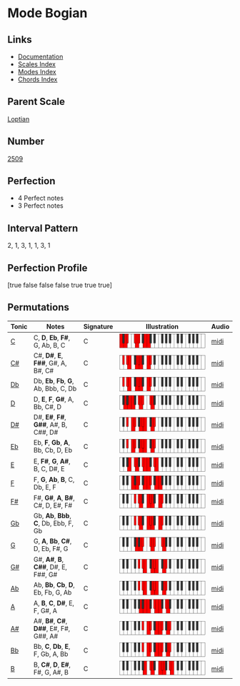 # Mode Bogian

## Links

- [Documentation](index.md)
- [Scales Index](Scales.md)
- [Modes Index](Modes.md)
- [Chords Index](Chords.md)

## Parent Scale

[Loptian](ScaleLoptian.md)

## Number

[2509](https://ianring.com/musictheory/scales/2509)

## Perfection

- 4 Perfect notes
- 3 Perfect notes

## Interval Pattern

2, 1, 3, 1, 1, 3, 1

## Perfection Profile

[true false false false true true true]

## Permutations

| Tonic | Notes | Signature | Illustration | Audio |
|-------|-------|-----------|--------------|-------|
| [C](ModeCNaturalBogian.md) | C, **D**, **Eb**, **F#**, G, Ab, B, C | C | ![CNaturalBogian](ModeCNaturalBogian.png) | [midi](https://github.com/edipermadi/music/blob/main/docs/ModeCNaturalBogian.mid?raw=true) |
| [C#](ModeCSharpBogian.md) | C#, **D#**, **E**, **F##**, G#, A, B#, C# | C | ![CSharpBogian](ModeCSharpBogian.png) | [midi](https://github.com/edipermadi/music/blob/main/docs/ModeCSharpBogian.mid?raw=true) |
| [Db](ModeDFlatBogian.md) | Db, **Eb**, **Fb**, **G**, Ab, Bbb, C, Db | C | ![DFlatBogian](ModeDFlatBogian.png) | [midi](https://github.com/edipermadi/music/blob/main/docs/ModeDFlatBogian.mid?raw=true) |
| [D](ModeDNaturalBogian.md) | D, **E**, **F**, **G#**, A, Bb, C#, D | C | ![DNaturalBogian](ModeDNaturalBogian.png) | [midi](https://github.com/edipermadi/music/blob/main/docs/ModeDNaturalBogian.mid?raw=true) |
| [D#](ModeDSharpBogian.md) | D#, **E#**, **F#**, **G##**, A#, B, C##, D# | C | ![DSharpBogian](ModeDSharpBogian.png) | [midi](https://github.com/edipermadi/music/blob/main/docs/ModeDSharpBogian.mid?raw=true) |
| [Eb](ModeEFlatBogian.md) | Eb, **F**, **Gb**, **A**, Bb, Cb, D, Eb | C | ![EFlatBogian](ModeEFlatBogian.png) | [midi](https://github.com/edipermadi/music/blob/main/docs/ModeEFlatBogian.mid?raw=true) |
| [E](ModeENaturalBogian.md) | E, **F#**, **G**, **A#**, B, C, D#, E | C | ![ENaturalBogian](ModeENaturalBogian.png) | [midi](https://github.com/edipermadi/music/blob/main/docs/ModeENaturalBogian.mid?raw=true) |
| [F](ModeFNaturalBogian.md) | F, **G**, **Ab**, **B**, C, Db, E, F | C | ![FNaturalBogian](ModeFNaturalBogian.png) | [midi](https://github.com/edipermadi/music/blob/main/docs/ModeFNaturalBogian.mid?raw=true) |
| [F#](ModeFSharpBogian.md) | F#, **G#**, **A**, **B#**, C#, D, E#, F# | C | ![FSharpBogian](ModeFSharpBogian.png) | [midi](https://github.com/edipermadi/music/blob/main/docs/ModeFSharpBogian.mid?raw=true) |
| [Gb](ModeGFlatBogian.md) | Gb, **Ab**, **Bbb**, **C**, Db, Ebb, F, Gb | C | ![GFlatBogian](ModeGFlatBogian.png) | [midi](https://github.com/edipermadi/music/blob/main/docs/ModeGFlatBogian.mid?raw=true) |
| [G](ModeGNaturalBogian.md) | G, **A**, **Bb**, **C#**, D, Eb, F#, G | C | ![GNaturalBogian](ModeGNaturalBogian.png) | [midi](https://github.com/edipermadi/music/blob/main/docs/ModeGNaturalBogian.mid?raw=true) |
| [G#](ModeGSharpBogian.md) | G#, **A#**, **B**, **C##**, D#, E, F##, G# | C | ![GSharpBogian](ModeGSharpBogian.png) | [midi](https://github.com/edipermadi/music/blob/main/docs/ModeGSharpBogian.mid?raw=true) |
| [Ab](ModeAFlatBogian.md) | Ab, **Bb**, **Cb**, **D**, Eb, Fb, G, Ab | C | ![AFlatBogian](ModeAFlatBogian.png) | [midi](https://github.com/edipermadi/music/blob/main/docs/ModeAFlatBogian.mid?raw=true) |
| [A](ModeANaturalBogian.md) | A, **B**, **C**, **D#**, E, F, G#, A | C | ![ANaturalBogian](ModeANaturalBogian.png) | [midi](https://github.com/edipermadi/music/blob/main/docs/ModeANaturalBogian.mid?raw=true) |
| [A#](ModeASharpBogian.md) | A#, **B#**, **C#**, **D##**, E#, F#, G##, A# | C | ![ASharpBogian](ModeASharpBogian.png) | [midi](https://github.com/edipermadi/music/blob/main/docs/ModeASharpBogian.mid?raw=true) |
| [Bb](ModeBFlatBogian.md) | Bb, **C**, **Db**, **E**, F, Gb, A, Bb | C | ![BFlatBogian](ModeBFlatBogian.png) | [midi](https://github.com/edipermadi/music/blob/main/docs/ModeBFlatBogian.mid?raw=true) |
| [B](ModeBNaturalBogian.md) | B, **C#**, **D**, **E#**, F#, G, A#, B | C | ![BNaturalBogian](ModeBNaturalBogian.png) | [midi](https://github.com/edipermadi/music/blob/main/docs/ModeBNaturalBogian.mid?raw=true) |
